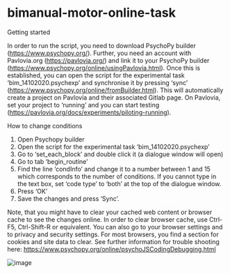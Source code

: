 # bimanual-motor-online-task

Getting started

In order to run the script, you need to download PsychoPy builder (https://www.psychopy.org/). Further, you need an account with Pavlovia.org (https://pavlovia.org/) and link it to your PsychoPy builder (https://www.psychopy.org/online/usingPavlovia.html). Once this is established, you can open the script for the experimental task ‘bim_14102020.psychexp’ and synchronise it by pressing ‘sync’ (https://www.psychopy.org/online/fromBuilder.html). This will automatically create a project on Pavlovia and their associated Gitlab page. On Pavlovia, set your project to ‘running’ and you can start testing (https://pavlovia.org/docs/experiments/piloting-running).  


 
How to change conditions

1. Open Psychopy builder
2. Open the script for the experimental task ‘bim_14102020.psychexp’
3. Go to ‘set_each_block’ and double click it (a dialogue window will open)
4. Go to tab ‘begin_routine’
5. Find the line ‘condInfo’ and change it to a number between 1 and 15 which corresponds to the number of conditions. If you cannot type in the text box, set ‘code type’ to ‘both’ at the top of the dialogue window.
6. Press ‘OK’
7. Save the changes and press ‘Sync’.

Note, that you might have to clear your cached web content or browser cache to see the changes online. In order to clear browser cache, use Ctrl-F5, Ctrl-Shift-R or equivalent. You can also go to your browser settings and to privacy and security settings. For most browsers, you find a section for cookies and site data to clear. See further information for trouble shooting here: https://www.psychopy.org/online/psychoJSCodingDebugging.html

![image](https://github.com/cathazi/bimanual-motor-online-task/assets/47032009/b2d9e296-11fd-43be-8984-f30b6813bcb8)
